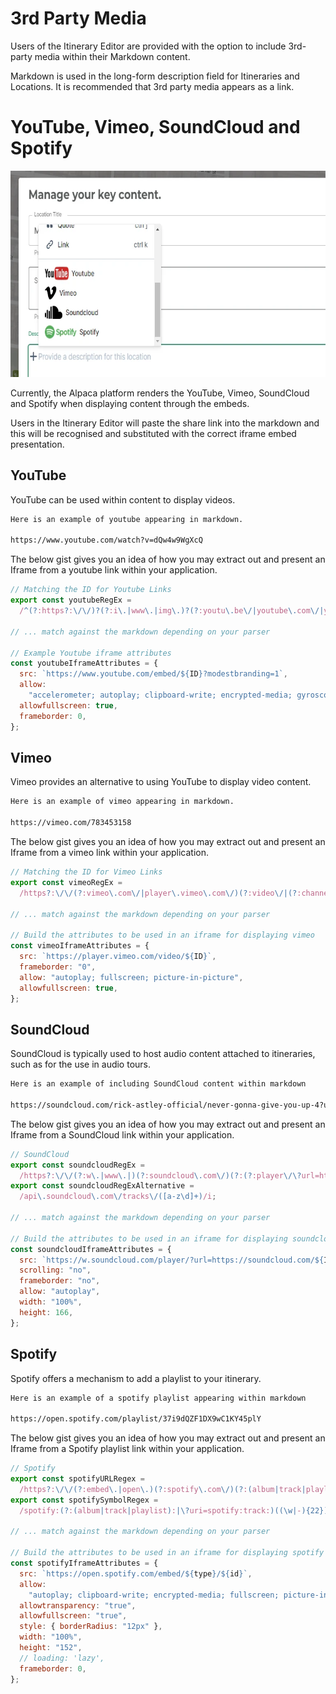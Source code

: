 [//]: # "Title: 3rd Party Media"
[//]: # "Weight: 2"

# 3rd Party Media

Users of the Itinerary Editor are provided with the option to include 3rd-party
media within their Markdown content.

<aside class="info">
  Markdown is used in the long-form description field for Itineraries and 
  Locations. It is recommended that 3rd party media appears as a link.
</aside>

# YouTube, Vimeo, SoundCloud and Spotify

<img src="./embed-media-in-wysiwyg.webp" width="770" height="330" alt="Embed different media in the wysiwyg" />

Currently, the Alpaca platform renders the YouTube, Vimeo, SoundCloud and
Spotify when displaying content through the embeds.

Users in the Itinerary Editor will paste the share link into the markdown and
this will be recognised and substituted with the correct iframe embed
presentation.

## YouTube

YouTube can be used within content to display videos.

```markdown
Here is an example of youtube appearing in markdown.

https://www.youtube.com/watch?v=dQw4w9WgXcQ
```

<aside>
  The below gist gives you an idea of how you may extract out and present an 
  Iframe from a youtube link within your application.
</aside>

```javascript
// Matching the ID for Youtube Links
export const youtubeRegEx =
  /^(?:https?:\/\/)?(?:i\.|www\.|img\.)?(?:youtu\.be\/|youtube\.com\/|ytimg\.com\/)(?:embed\/|v\/|vi\/|vi_webp\/|watch\?v=|watch\?.+&v=)((\w|-){11})(?:\S+)?$/;

// ... match against the markdown depending on your parser

// Example Youtube iframe attributes
const youtubeIframeAttributes = {
  src: `https://www.youtube.com/embed/${ID}?modestbranding=1`,
  allow:
    "accelerometer; autoplay; clipboard-write; encrypted-media; gyroscope; picture-in-picture",
  allowfullscreen: true,
  frameborder: 0,
};
```

## Vimeo

Vimeo provides an alternative to using YouTube to display video content.

```markdown
Here is an example of vimeo appearing in markdown.

https://vimeo.com/783453158
```

<aside>
  The below gist gives you an idea of how you may extract out and present an 
  Iframe from a vimeo link within your application.
</aside>

```javascript
// Matching the ID for Vimeo Links
export const vimeoRegEx =
  /https?:\/\/(?:vimeo\.com\/|player\.vimeo\.com\/)(?:video\/|(?:channels\/staffpicks\/|channels\/)|)((\w|-){7,9})/;

// ... match against the markdown depending on your parser

// Build the attributes to be used in an iframe for displaying vimeo
const vimeoIframeAttributes = {
  src: `https://player.vimeo.com/video/${ID}`,
  frameborder: "0",
  allow: "autoplay; fullscreen; picture-in-picture",
  allowfullscreen: true,
};
```

## SoundCloud

SoundCloud is typically used to host audio content attached to itineraries, such
as for the use in audio tours.

```markdown
Here is an example of including SoundCloud content within markdown

https://soundcloud.com/rick-astley-official/never-gonna-give-you-up-4?utm_source=clipboard&utm_medium=text&utm_campaign=social_sharing
```

<aside>
  The below gist gives you an idea of how you may extract out and present an 
  Iframe from a SoundCloud link within your application.
</aside>

```javascript
// SoundCloud
export const soundcloudRegEx =
  /https?:\/\/(?:w\.|www\.|)(?:soundcloud\.com\/)(?:(?:player\/\?url=https\%3A\/\/api.soundcloud.com\/tracks\/)|)(((\w|-)[^A-z]{8})|([A-Za-z0-9]+(?:[-_][A-Za-z0-9]+)*(?!\/sets(?:\/|$))(?:\/[A-Za-z0-9]+(?:[-_][A-Za-z0-9]+)*){1,2}))/;
export const soundcloudRegExAlternative =
  /api\.soundcloud\.com\/tracks\/([a-z\d]+)/i;

// ... match against the markdown depending on your parser

// Build the attributes to be used in an iframe for displaying soundcloud
const soundcloudIframeAttributes = {
  src: `https://w.soundcloud.com/player/?url=https://soundcloud.com/${ID}&color=%23cad5dd&auto_play=false&hide_related=true&show_comments=false&show_user=true&show_reposts=false&show_teaser=true`,
  scrolling: "no",
  frameborder: "no",
  allow: "autoplay",
  width: "100%",
  height: 166,
};
```

## Spotify

Spotify offers a mechanism to add a playlist to your itinerary.

```markdown
Here is an example of a spotify playlist appearing within markdown

https://open.spotify.com/playlist/37i9dQZF1DX9wC1KY45plY
```

<aside>
  The below gist gives you an idea of how you may extract out and present an 
  Iframe from a Spotify playlist link within your application.
</aside>

```javascript
// Spotify
export const spotifyURLRegex =
  /https?:\/\/(?:embed\.|open\.)(?:spotify\.com\/)(?:(album|track|playlist)\/|\?uri=spotify:track:)((\w|-){22})/;
export const spotifySymbolRegex =
  /spotify:(?:(album|track|playlist):|\?uri=spotify:track:)((\w|-){22})/;

// ... match against the markdown depending on your parser

// Build the attributes to be used in an iframe for displaying spotify playlist
const spotifyIframeAttributes = {
  src: `https://open.spotify.com/embed/${type}/${id}`,
  allow:
    "autoplay; clipboard-write; encrypted-media; fullscreen; picture-in-picture",
  allowtransparency: "true",
  allowfullscreen: "true",
  style: { borderRadius: "12px" },
  width: "100%",
  height: "152",
  // loading: 'lazy',
  frameborder: 0,
};
```
